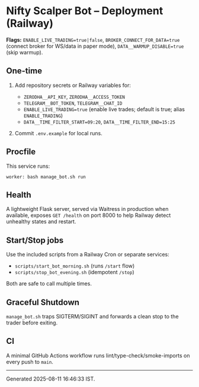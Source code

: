 # Nifty Scalper Bot – Deployment (Railway)

**Flags:** `ENABLE_LIVE_TRADING=true|false`, `BROKER_CONNECT_FOR_DATA=true` (connect broker for WS/data in paper mode), `DATA__WARMUP_DISABLE=true` (skip warmup).

## One-time
1. Add repository secrets or Railway variables for:
   - `ZERODHA__API_KEY`, `ZERODHA__ACCESS_TOKEN`
   - `TELEGRAM__BOT_TOKEN`, `TELEGRAM__CHAT_ID`
   - `ENABLE_LIVE_TRADING=true` (enable live trades; default is true; alias `ENABLE_TRADING`)
   - `DATA__TIME_FILTER_START=09:20`, `DATA__TIME_FILTER_END=15:25`

2. Commit `.env.example` for local runs.

## Procfile
This service runs:
```
worker: bash manage_bot.sh run
```

## Health
A lightweight Flask server, served via Waitress in production when available,
exposes `GET /health` on port 8000 to help Railway detect unhealthy states and
restart.

## Start/Stop jobs
Use the included scripts from a Railway Cron or separate services:
- `scripts/start_bot_morning.sh` (runs `/start` flow)
- `scripts/stop_bot_evening.sh` (idempotent `/stop`)

Both are safe to call multiple times.

## Graceful Shutdown
`manage_bot.sh` traps SIGTERM/SIGINT and forwards a clean stop to the trader before exiting.

## CI
A minimal GitHub Actions workflow runs lint/type-check/smoke-imports on every push to `main`.

---
Generated 2025-08-11 16:46:33 IST.